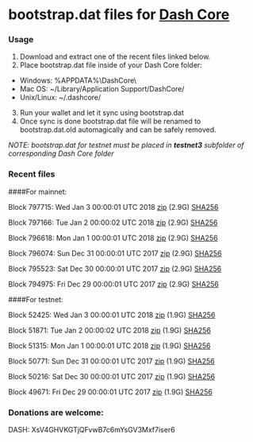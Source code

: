 # bootstrap.dat files for [Dash Core](https://www.dash.org)

### Usage

1. Download and extract one of the recent files linked below.
2. Place bootstrap.dat file inside of your Dash Core folder:
 - Windows: %APPDATA%\DashCore\
 - Mac OS: ~/Library/Application Support/DashCore/
 - Unix/Linux: ~/.dashcore/
3. Run your wallet and let it sync using bootstrap.dat
4. Once sync is done bootstrap.dat file will be renamed to bootstrap.dat.old automagically and can be safely removed.

_NOTE: bootstrap.dat for testnet must be placed in **testnet3** subfolder of corresponding Dash Core folder_

### Recent files

####For mainnet:

Block 797715: Wed Jan  3 00:00:01 UTC 2018 [zip](https://transfer.sh/shgcG/bootstrap.dat.20180103.zip) (2.9G) [SHA256](https://transfer.sh/OAAAx/sha256.txt)

Block 797166: Tue Jan  2 00:00:02 UTC 2018 [zip](https://transfer.sh/15vDAm/bootstrap.dat.20180102.zip) (2.9G) [SHA256](https://transfer.sh/bN5Jb/sha256.txt)

Block 796618: Mon Jan  1 00:00:01 UTC 2018 [zip](https://transfer.sh/S35T7/bootstrap.dat.20180101.zip) (2.9G) [SHA256](https://transfer.sh/yq6DF/sha256.txt)

Block 796074: Sun Dec 31 00:00:01 UTC 2017 [zip](https://transfer.sh/OEjbl/bootstrap.dat.20171231.zip) (2.9G) [SHA256](https://transfer.sh/3U72d/sha256.txt)

Block 795523: Sat Dec 30 00:00:01 UTC 2017 [zip](https://transfer.sh/DmaBA/bootstrap.dat.20171230.zip) (2.9G) [SHA256](https://transfer.sh/U9R1Q/sha256.txt)

Block 794975: Fri Dec 29 00:00:01 UTC 2017 [zip](https://transfer.sh/s3u9p/bootstrap.dat.20171229.zip) (2.9G) [SHA256](https://transfer.sh/VppJp/sha256.txt)

####For testnet:

Block 52425: Wed Jan  3 00:00:01 UTC 2018 [zip](https://transfer.sh/ENEVB/bootstrap.dat.20180103.zip) (1.9G) [SHA256](https://transfer.sh/tGEBT/sha256.txt)

Block 51871: Tue Jan  2 00:00:02 UTC 2018 [zip](https://transfer.sh/5Ae44/bootstrap.dat.20180102.zip) (1.9G) [SHA256](https://transfer.sh/EWFO0/sha256.txt)

Block 51315: Mon Jan  1 00:00:01 UTC 2018 [zip](https://transfer.sh/EuZPd/bootstrap.dat.20180101.zip) (1.9G) [SHA256](https://transfer.sh/MjlDu/sha256.txt)

Block 50771: Sun Dec 31 00:00:01 UTC 2017 [zip](https://transfer.sh/V43aP/bootstrap.dat.20171231.zip) (1.9G) [SHA256](https://transfer.sh/T4AuL/sha256.txt)

Block 50216: Sat Dec 30 00:00:01 UTC 2017 [zip](https://transfer.sh/9Ptxq/bootstrap.dat.20171230.zip) (1.9G) [SHA256](https://transfer.sh/145vYe/sha256.txt)

Block 49671: Fri Dec 29 00:00:01 UTC 2017 [zip](https://transfer.sh/AcOHX/bootstrap.dat.20171229.zip) (1.9G) [SHA256](https://transfer.sh/HRuA1/sha256.txt)

### Donations are welcome:

DASH: XsV4GHVKGTjQFvwB7c6mYsGV3Mxf7iser6
